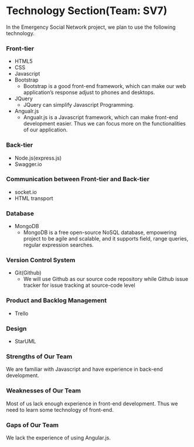 # Technology Section(Team: SV7)

In the Emergency Social Network project, we plan to use the following technology.

### Front-tier
- HTML5
- CSS
- Javascript
- Bootstrap
	- Bootstrap is a good front-end framework, which can make our web application’s response adjust to phones and desktops.
- JQuery
	- JQuery can simplify Javascript Programming.
- Angualr.js
	- Angualr.js is a Javascript framework, which can make front-end development easier. Thus we can focus more on the functionalities of our application.

### Back-tier
- Node.js(express.js)
- Swagger.io

### Communication between Front-tier and Back-tier
- socket.io
- HTML transport

### Database
- MongoDB
	- MongoDB is a free open-source NoSQL database, empowering project to be agile and scalable, and it supports field, range queries, regular expression searches.

### Version Control System
- Git(Github)
	- We will use Github as our source code repository while Github issue tracker for issue tracking at source-code level

### Product and Backlog Management
- Trello

### Design
- StarUML

### Strengths of Our Team
We are familiar with Javascript and have experience in back-end development.

### Weaknesses of Our Team
Most of us lack enough experience in front-end development. Thus we need to learn some technology of front-end.

### Gaps of Our Team
We lack the experience of using Angular.js.
